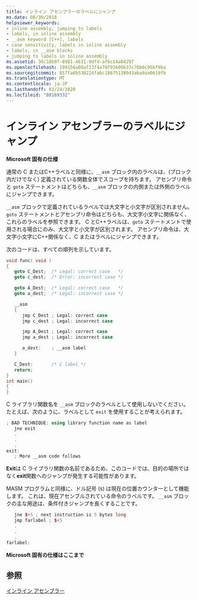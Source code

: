 ```yaml
---
title: インライン アセンブラーのラベルにジャンプ
ms.date: 08/30/2018
helpviewer_keywords:
- inline assembly, jumping to labels
- labels, in inline assembly
- __asm keyword [C++], labels
- case sensitivity, labels in inline assembly
- labels, in __asm blocks
- jumping to labels in inline assembly
ms.assetid: 36c18b97-8981-4631-9dfd-af6c14a04297
ms.openlocfilehash: 199156a08af13f4a70793609b37c70b0c95bf9ba
ms.sourcegitcommit: 857fa6b530224fa6c18675138043aba9aa0619fb
ms.translationtype: MT
ms.contentlocale: ja-JP
ms.lasthandoff: 03/24/2020
ms.locfileid: "80169332"
---
```

# <a name="jumping-to-labels-in-inline-assembly"></a>インライン アセンブラーのラベルにジャンプ

**Microsoft 固有の仕様**

通常の C またはC++ラベルと同様に、`__asm` ブロック内のラベルは、(ブロック内だけでなく) 定義されている関数全体でスコープを持ちます。 アセンブリ命令と `goto` ステートメントはどちらも、`__asm` ブロックの内側または外側のラベルにジャンプできます。

`__asm` ブロックで定義されているラベルでは大文字と小文字が区別されません。`goto` ステートメントとアセンブリ命令はどちらも、大文字小文字に関係なく、これらのラベルを参照できます。 C とC++ラベルは、`goto` ステートメントで使用される場合にのみ、大文字と小文字が区別されます。 アセンブリ命令は、大文字小文字にC++関係なく、C またはラベルにジャンプできます。

次のコードは、すべての順列を示しています。

```cpp
void func( void )
{
   goto C_Dest;  /* Legal: correct case   */
   goto c_dest;  /* Error: incorrect case */

   goto A_Dest;  /* Legal: correct case   */
   goto a_dest;  /* Legal: incorrect case */

   __asm
   {
      jmp C_Dest ; Legal: correct case
      jmp c_dest ; Legal: incorrect case

      jmp A_Dest ; Legal: correct case
      jmp a_dest ; Legal: incorrect case

      a_dest:    ; __asm label
   }

   C_Dest:       /* C label */
   return;
}
int main()
{
}
```

C ライブラリ関数名を `__asm` ブロックのラベルとして使用しないでください。 たとえば、次のように、ラベルとして `exit` を使用することが考えられます。

```cpp
; BAD TECHNIQUE: using library function name as label
   jne exit
   .
   .
   .
exit:
   ; More __asm code follows
```

**Exit**は C ライブラリ関数の名前であるため、このコードでは、目的の場所ではなく**exit**関数へのジャンプが発生する可能性があります。

MASM プログラムと同様に、ドル記号 (`$`) は現在の位置カウンターとして機能します。 これは、現在アセンブルされている命令のラベルです。 `__asm` ブロックの主な用途は、条件付きジャンプを長くすることです。

```cpp
   jne $+5 ; next instruction is 5 bytes long
   jmp farlabel ; $+5
   .
   .
   .
farlabel:
```

**Microsoft 固有の仕様はここまで**

## <a name="see-also"></a>参照

[インライン アセンブラー](../../assembler/inline/inline-assembler.md)<br/>
